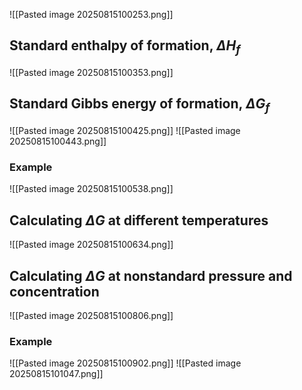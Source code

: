 ![[Pasted image 20250815100253.png]]

## Standard enthalpy of formation, $\Delta H_f$
![[Pasted image 20250815100353.png]]

## Standard Gibbs energy of formation, $\Delta G_f$
![[Pasted image 20250815100425.png]]
![[Pasted image 20250815100443.png]]

### Example
![[Pasted image 20250815100538.png]]

## Calculating $\Delta G$ at different temperatures
![[Pasted image 20250815100634.png]]

##  Calculating $\Delta G$ at nonstandard pressure and concentration
![[Pasted image 20250815100806.png]]

### Example
![[Pasted image 20250815100902.png]]
![[Pasted image 20250815101047.png]]